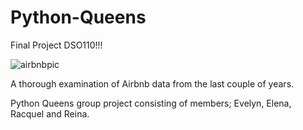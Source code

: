 # Python-Queens
Final Project DSO110!!!

![airbnbpic](https://user-images.githubusercontent.com/77132001/155603094-4f239f61-fb96-4f92-868b-2cf1ff5a6943.jpg)

A thorough examination of Airbnb data from the last couple of years.

Python Queens group project consisting of members; Evelyn, Elena, Racquel and Reina.
